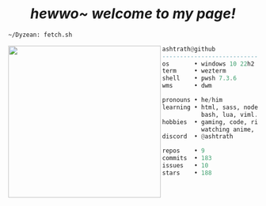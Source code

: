 <h1 align="center">
  <i> hewwo~ welcome to my page! </i>
</h1>


```sh
~/Dyzean: fetch.sh
```

<img align="left" src="https://github.com/Dyzean.png" width="308" />

```haskell
ashtrath@github
------------------------------
os       • windows 10 22h2
term     • wezterm
shell    • pwsh 7.3.6
wms      • dwm

pronouns • he/him
learning • html, sass, node.js,
           bash, lua, viml.
hobbies  • gaming, code, ricing,
           watching anime, drink coffee.
discord  • @ashtrath

repos    • 9
commits  • 183
issues   • 10
stars    • 188
```
